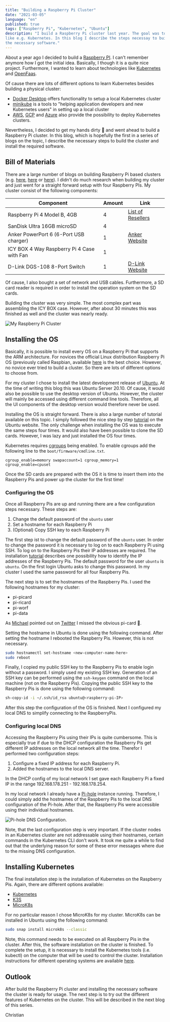 ```yaml
---
title: "Building a Raspberry Pi Cluster"
date: "2021-03-05"
language: "en"
published: true
tags: ["Raspberry Pi", "Kubernetes", "Ubuntu"]
description: "I build a Raspberry Pi cluster last year. The goal was to learn about different technologies 
like e.g. Kubernetes. In this blog I describe the steps necessay to build the cluster and install
the necessary software."
---
```


About a year ago I decided to build a [Raspberry PI](https://www.raspberrypi.org/). I can't remember 
anymore how I got the initial idea. Basically, I though it is a quite nice project. Furthermore,
I wanted to learn about technologies like [Kubernetes](https://kubernetes.io/) and
[OpenFaas](https://www.openfaas.com/).

Of cause there are lots of different options to learn Kubernetes besides building a physical
cluster:
- [Docker Desktop](https://www.docker.com/products/kubernetes) offers functionality to setup a local Kubernetes cluster
- [minikube](https://minikube.sigs.k8s.io/docs/) is a tools to "helping application developers and new Kubernetes users" in setting up a local cluster
- [AWS](https://docs.aws.amazon.com/eks/latest/userguide/getting-started-eksctl.html), 
[GCP](https://cloud.google.com/kubernetes-engine/docs/quickstart) and [Azure](https://docs.microsoft.com/en-us/azure/aks/intro-kubernetes) also provide the possibility to deploy Kubernetes clusters. 

Nevertheless, I decided to get my hands dirty 👷  and went ahead to build a Raspberry Pi cluster. In
this blog, which is hopefully the first in a series of blogs on the topic, I describe the necessary
steps to build the cluster and install the required software. 

## Bill of Materials

There are a large number of blogs on building Raspberry Pi based clusters (e.g. 
[here](https://magpi.raspberrypi.org/articles/build-a-raspberry-pi-cluster-computer), [here](https://magpi.raspberrypi.org/articles/clusterhat-review-cluster-hat-kit) or [here](https://www.raspberrypi.org/blog/five-years-of-raspberry-pi-clusters/)). 
I didn't do much research when building my cluster and just went for 
a straight forward setup with four Raspberry PIs. My cluster consist of the following components:

| Component | Amount | Link |
| --------- | ------ | ---- |
| Raspberry Pi 4 Model B, 4GB | 4 | [List of Resellers](https://www.raspberrypi.org/products/raspberry-pi-4-model-b/)|
| SanDisk Ultra 16GB microSD  | 4 | |
| Anker PowerPort 6 (6-Port USB charger) | 1 | [Anker Website](https://www.anker.com/products/variant/powerport-6/A2123123) |
| ICY BOX 4 Way Raspberry Pi 4 Case with Fan | 1 | |
| D-Link DGS-108 8-Port Switch | 1 | [D-Link Website](https://us.dlink.com/en/products/dgs-108-8-port-unmanaged-gigabit-metal-desktop-switch) |

Of cause, I also bought a set of network and USB cables. Furthermore, a SD card reader is required in 
order to install the operation system on the SD cards.

Building the cluster was very simple. The most complex part was assembling the ICY BOX case. However, after about 30 minutes this was finished as well and the cluster was nearly ready. 

![My Raspberry Pi Cluster](./pi_cluster.png)

## Installing the OS

Basically, it is possible to install every OS on a Raspberry Pi that supports the ARM architecture. For
novices the official Linux distribution Raspberry Pi OS (previously called Raspbian, available
[here](https://www.raspberrypi.org/software/) is the best choice. However, no novice ever tried to build
a cluster. So there are lots of different options to choose from. 

For my cluster I chose to install the latest development release of
[Ubuntu](https://ubuntu.com/download/raspberry-pi). At the time of writing this blog this was 
Ubuntu Server 20.10. Of cause, it would also be possible to use the desktop version of Ubuntu.
However, the cluster will mainly be accessed using different command line tools. 
Therefore, all the UI components of the desktop version would therefore never be used. 

Installing the OS is straight forward. There is also a large number of tutorial available on 
this topic. I simply followed the nice step by step 
[tutorial](https://ubuntu.com/tutorials/how-to-install-ubuntu-on-your-raspberry-pi) on the Ubuntu 
website. The only challenge when installing the OS was to execute the same steps four times. It would
also have been possible to clone the SD cards. However, I was lazy and just installed the OS four times.

Kubernetes requires [cgroups](https://en.wikipedia.org/wiki/Cgroups) being enabled. To enable 
cgroups add the following line to the ```boot/firmware/cmdline.txt```. 

```
cgroup_enable=memory swapaccount=1 cgroup_memory=1 cgroup_enable=cpuset
```

Once the SD cards are prepared with the OS it is time to insert them into the Raspberry Pis and power 
up the cluster for the first time!

### Configuring the OS

Once all Raspberry Pis are up and running there are a few configuration steps necessary. These steps are:
1. Change the default password of the ```ubuntu``` user
2. Set a hostname for each Raspberry Pi
3. (Optional) Copy SSH key to each Raspberry Pi

The first step ist to change the default password of the ```ubuntu``` user. In order to change the password
it is necessary to log on to each Raspberry Pi using SSH. To log on to the Raspberry Pis their IP addresses
are required. The installation [tutorial](https://ubuntu.com/tutorials/how-to-install-ubuntu-on-your-raspberry-pi)
describes one possibility how to identify the IP addresses of the Raspberry Pis. The default password 
for the user ```ubuntu``` is ```ubuntu```. On the first login Ubuntu asks to change this password. In my
cluster I used the same password for all four Raspberry Pis.

The next step is to set the hostnames of the Raspberry Pis. I used the following hostnames for my cluster:

- pi-picard
- pi-ricard
- pi-worf
- pi-data

As [Michael](https://twitter.com/rotnroll666/) pointed out on
[Twitter](https://twitter.com/rotnroll666/status/1358767107517906946?s=20) I missed the obvious
pi-card 🤦.

Setting the hostname in Ubuntu is done using the following command. After setting the hostname I rebooted 
the Raspberry Pis. However, this is not necessary.  
```bash
sudo hostnamectl set-hostname <new-computer-name-here>
sudo reboot
```

Finally, I copied my public SSH key to the Raspberry Pis to enable login without a password. I 
simply used my existing SSH key. Generation of an SSH key can be performed using the 
```ssh-keygen``` command on the local machine (not on the Raspberry Pis). Copying the public SSH
key to the Raspberry Pis is done using the following command:
```bash
sh-copy-id -i ~/.ssh/id_rsa ubuntu@<raspberry-pi-IP>
```

After this step the configuration of the OS is finished. Next I configured my local DNS to simplify
connecting to the RaspberryPis.

### Configuring local DNS

Accessing the Raspberry Pis using their IPs is quite cumbersome. This is especially true if due to the 
DHCP configuration the Raspberry Pis get different IP addresses on the local network all the time. 
Therefor I performed two configuration steps:

1. Configure a fixed IP address for each Raspberry Pi.
2. Added the hostnames to the local DNS server.

In the DHCP config of my local network I set gave each Raspberry Pi a fixed IP in the range 
192.168.178.251 - 192.168.178.254.

In my local network I already have a [Pi-hole](https://pi-hole.net/) instance running. Therefore, I could
simply add the hostnames of the Raspberry Pis to the local DNS configuration of the Pi-hole. After that, 
the Raspberry Pis were accessible using their individual hostnames.

![Pi-hole DNS Configuration](./dns-setup.png). 

Note, that the last configuration step is very important. If the cluster nodes in an Kubernetes cluster
are not addressable using their hostnames, certain commands in the Kubernetes CLI don't work. It took
me quite a while to find out that the underlying reason for some of these error messages where due to 
the missing DNS configuration.

## Installing Kubernetes

The final installation step is the installation of Kubernetes on the Raspberry Pis. Again, there are 
different options available: 

- [Kubernetes](https://kubernetes.io/)
- [K3S](https://k3s.io/)
- [MicroK8s](https://microk8s.io/)

For no particular reason I chose MicroK8s for my cluster. MicroK8s can be installed in Ubuntu using 
the following command: 

```bash
sudo snap install microk8s --classic
```

Note, this command needs to be executed on all Raspberry Pis in the cluster. After this, the software
installation on the cluster is finished. To complete the setup, it is necessary to install the 
Kubernetes tools (i.e. kubectl) on the computer that will be used to control the cluster. Installation
instructions for different operating systems are available [here](https://kubernetes.io/docs/tasks/tools/).

## Outlook

After build the Raspberry Pi cluster and installing the necessary software the cluster is ready for usage.
The next step is to try out the different features of Kubernetes on the cluster. This will be described 
in the next blog of this series. 

Christian
